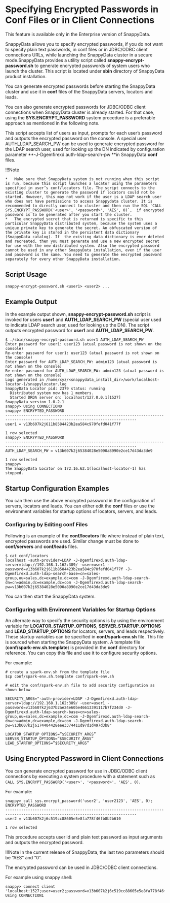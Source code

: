 # Specifying Encrypted Passwords in Conf Files or in Client Connections

<ent>This feature is available only in the Enterprise version of SnappyData. </br></ent>

SnappyData allows you to specify encrypted passwords, if you do not want to specify plain text passwords, in conf files or in JDBC/ODBC client connections URLs, while launching the SnappyData cluster in a secure mode.SnappyData provides a utility script called **snappy-encrypt-password.sh** to generate encrypted passwords of system users who launch the cluster.  This script is located under **sbin** directory of SnappyData product installation. 

You can generate encrypted passwords before starting the SnappyData cluster and use it in **conf** files of the SnappyData servers, locators and leads. 

You can also generate encrypted passwords for JDBC/ODBC client connections when SnappyData cluster is already started. For that case, using the **SYS.ENCRYPT_PASSWORD** system procedure is a preferable approach as mentioned in the following note.

This script accepts list of users as input, prompts for each user’s password and outputs the encrypted password on the console. A special user AUTH_LDAP_SEARCH_PW can be used to generate encrypted password for the LDAP search user, used for looking up the DN indicated by configuration parameter **-J-Dgemfirexd.auth-ldap-search-pw **in SnappyData **conf** files.

!!!Note

	*	Make sure that SnappyData system is not running when this script is run, because this script launches a locator using the parameters specified in user’s conf/locators file. The script connects to the existing cluster to generate the password if locators could not be started. However, this may not work if the user is a LDAP search user who does not have permissions to access Snappydata cluster. It is recommended to directly connect to cluster and then run the SQL `CALL SYS.ENCRYPT_PASSWORD('<user>', '<password>', 'AES', 0)`,  if encrypted password is to be generated after you start the cluster.
	*	The encrypted secret that is returned is specific to this particular SnappyData distributed system, because the system uses a unique private key to generate the secret. An obfuscated version of the private key is stored in the persistent data dictionary (SnappyData catalog). If  the existing data dictionary is ever deleted and recreated, then you must generate and use a new encrypted secret for use with the new distributed system. Also the encrypted password cannot be used in any other SnappyData installation, even if the user and password is the same. You need to generate the encrypted password separately for every other SnappyData installation.

## Script Usage 

	snappy-encrypt-password.sh <user1> <user2> ...
  
## Example Output

In the example output shown, **snappy-encrypt-password.sh** script is invoked for users **user1** and **AUTH_LDAP_SEARCH_PW** (special user used to indicate LDAP search user, used for looking up the DN). The script outputs encrypted password for **user1** and **AUTH_LDAP_SEARCH_PW**.


```pre
$ ./sbin/snappy-encrypt-password.sh user1 AUTH_LDAP_SEARCH_PW
Enter password for user1: user123 (atual password is not shown on the console)
Re-enter password for user1: user123 (atual password is not shown on the console)
Enter password for AUTH_LDAP_SEARCH_PW: admin123 (atual password is not shown on the console)
Re-enter password for AUTH_LDAP_SEARCH_PW: admin123 (atual password is not shown on the console)
Logs generated in /home/xyz/<snappydata_install_dir>/work/localhost-locator-1/snappylocator.log
SnappyData Locator pid: 2379 status: running
  Distributed system now has 1 members.
  Started DRDA server on: localhost/127.0.0.1[1527]
SnappyData version 1.0.2.1 
snappy> Using CONNECTION0
snappy> ENCRYPTED_PASSWORD                                                                                                              
--------------------------------------------------------------------------------------------------------------------------------
user1 = v13b607k2j611b8584423b2ea584c970fefd041f77f                                                                             

1 row selected
snappy> ENCRYPTED_PASSWORD                                                                                                              
--------------------------------------------------------------------------------------------------------------------------------
AUTH_LDAP_SEARCH_PW = v13b607k2j65384028e5090a8990e2ce17d43da3de9                                                               

1 row selected
snappy> 
The SnappyData Locator on 172.16.62.1(localhost-locator-1) has stopped.

```
## Startup Configuration Examples
You can then use the above encrypted password in the configuration of servers, locators and leads.  You can either edit the **conf** files or use the environment variables for startup options of locators, servers, and leads.

### Configuring by Editing conf Files
Following is an example of the **conf/locators** file where instead of plain text, encrypted passwords are used.  Similar change must be done to **conf/servers** and **conf/leads** files.

```
$ cat conf/locators
localhost -auth-provider=LDAP -J-Dgemfirexd.auth-ldap-server=ldap://192.168.1.162:389/ -user=user1 -password=v13b607k2j611b8584423b2ea584c970fefd041f77f -J-Dgemfirexd.auth-ldap-search-base=cn=sales-group,ou=sales,dc=example,dc=com -J-Dgemfirexd.auth-ldap-search-dn=cn=admin,dc=example,dc=com -J-Dgemfirexd.auth-ldap-search-pw=v13b607k2j65384028e5090a8990e2ce17d43da3de9

```
You can then start the SnappyData system.

### Configuring with Environment Variables for Startup Options 

An alternate way to specify the security options is by using the environment variable for  **LOCATOR_STARTUP_OPTIONS**, **SERVER_STARTUP_OPTIONS** and **LEAD_STARTUP_OPTIONS** for locators, servers, and leads respectively. These startup variables can be specified in **conf/spark-env.sh** file. This file is sourced when starting the SnappyData system. A template file (**conf/spark-env.sh.template**) is provided in the **conf** directory for reference. You can copy this file and use it to configure security options. 

For example:

```
# create a spark-env.sh from the template file
$cp conf/spark-env.sh.template conf/spark-env.sh 

# edit the conf/spark-env.sh file to add security configuration as shown below

SECURITY_ARGS="-auth-provider=LDAP -J-Dgemfirexd.auth-ldap-server=ldap://192.168.1.162:389/ -user=user1 -password=v13b607k2j637b2ae24e60be46613391117b7f234d0 -J-Dgemfirexd.auth-ldap-search-base=cn=sales-group,ou=sales,dc=example,dc=com -J-Dgemfirexd.auth-ldap-search-dn=cn=admin,dc=example,dc=com -J-Dgemfirexd.auth-ldap-search-pw=v13b607k2j6174404428eee3374411d97d1d497d3b8"

LOCATOR_STARTUP_OPTIONS=”$SECURITY_ARGS”
SERVER_STARTUP_OPTIONS=”$SECURITY_ARGS”
LEAD_STARTUP_OPTIONS=”$SECURITY_ARGS”

```

## Using Encrypted Password in Client Connections

You can generate encrypted password for use in JDBC/ODBC client connections by executing a system procedure with a statement such as `CALL SYS.ENCRYPT_PASSWORD('<user>', '<password>', 'AES', 0)`. 

For example: 

```
snappy> call sys.encrypt_password('user2', 'user2123', 'AES', 0);
ENCRYPTED_PASSWORD                                                                                                              
--------------------------------------------------------------------------------------------------------------------------------
user2 = v13b607k2j6c519cc88605e5e8fa778f46fb8b2b610                                                                             

1 row selected

```
   
This procedure accepts user id and plain text password as input arguments and outputs the encrypted password. 

!!!Note
	In the current release of SnappyData, the last two parameters should be “AES” and “0”. 

The encrypted password can be used in JDBC/ODBC client connections.  

For example using snappy shell:

```
snappy> connect client 'localhost:1527;user=user2;password=v13b607k2j6c519cc88605e5e8fa778f46fb8b2b610';
Using CONNECTION1

```
